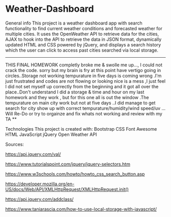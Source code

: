 # Weather-Dashboard

General info
This project is a weather dashboard app with search functionality to find current weather conditions and forecasted weather for multiple cities. It uses the OpenWeather API to retrieve data for the cities, AJAX to hook into the API to retrieve the data in JSON format, dynamically updated HTML and CSS powered by jQuery, and displays a search history which the user can click to access past cities searched via local storage.



***
THIS FINAL HOMEWORK completly broke me &  swolle me up..., I could not crack the code. sorry but my brain is fry at this point have vertigo going in circles..Storage not working tempurature in five days is coming wrong .I'm just frustrated and codes are not flowing or looking nice is a mess ,I just feel I did not set myself up correctly from the beginning and it got all over the place..Don't understand  I did  a storage & time and hour on my last homework and they work , but for this one all is out the window .The tempurature on main city work but not at five days ..I did manage to get search for city show up with correct tempurature/humidity/wind speed/uv ...
Will Re-Do or try to orgainze and fix whats not working and review with my TA **



Technologies
This project is created with:
Bootstrap 
CSS
Font Awesome
HTML
JavaScript
jQuery
Open Weather API




Sources:

https://api.jquery.com/val/

https://www.tutorialspoint.com/jquery/jquery-selectors.htm

https://www.w3schools.com/howto/howto_css_search_button.asp

https://developer.mozilla.org/en-US/docs/Web/API/XMLHttpRequest/XMLHttpRequest.init()

https://api.jquery.com/addclass/

https://www.taniarascia.com/how-to-use-local-storage-with-javascript/
